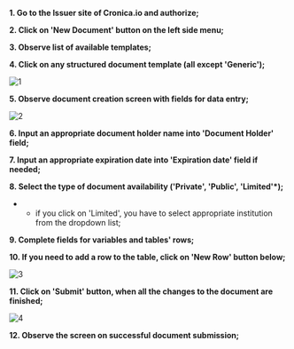 **1. Go to the Issuer site of Cronica.io and authorize;**

**2. Click on 'New Document' button on the left side menu;** 

**3. Observe list of available templates;**

**4. Click on any structured document template (all except 'Generic');**

![1](Image/.png)

**5. Observe document creation screen with fields for data entry;**
    
![2](Image/.png)

**6. Input an appropriate document holder name into 'Document Holder' field;**

**7. Input an appropriate expiration date into 'Expiration date' field if needed;** 

**8. Select the type of document availability ('Private', 'Public', 'Limited'*);**

* - if you click on 'Limited', you have to select appropriate institution from the dropdown list;

**9. Complete fields for variables and tables' rows;**

**10. If you need to add a row to the table, click on 'New Row' button below;**
   
![3](Image/.png)
   
**11. Click on 'Submit' button, when all the changes to the document are finished;**
      
![4](Image/.png)
      
**12. Observe the screen on successful document submission;**
